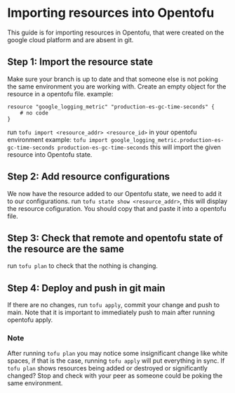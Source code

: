 # Importing resources into Opentofu

This guide is for importing resources in Opentofu,
that were created on the google cloud platform and are absent in git.

## Step 1: Import the resource state

Make sure your branch is up to date and that someone else is not poking the same environment you are working with.
Create an empty object for the resource in a opentofu file. 
example:
```
resource "google_logging_metric" "production-es-gc-time-seconds" {
    # no code
}
```
run `tofu import <resource_addr> <resource_id>` in your opentofu environment
example: `tofu import google_logging_metric.production-es-gc-time-seconds production-es-gc-time-seconds`
this will import the given resource into Opentofu state.

## Step 2: Add resource configurations

We now have the resource added to our Opentofu state, we need to add it to our configurations.
run `tofu state show <resource_addr>`, this will display the resource cofiguration.
You should copy that and paste it into a opentofu file.

## Step 3: Check that remote and opentofu state of the resource are the same

run `tofu plan` to check that the nothing is changing.

## Step 4: Deploy and push in git main

If there are no changes, run `tofu apply`, commit your change and push to main.
Note that it is important to immediately push to main after running opentofu apply.

### Note
After running `tofu plan` you may notice some insignificant change like white spaces, if that is the case, running
`tofu apply` will put everything in sync. If `tofu plan` shows resources being added or destroyed or
significantly changed? Stop and check with your peer as someone could be poking the same environment.
